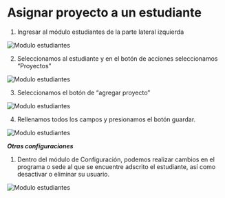 

# Asignar proyecto a un estudiante

1. Ingresar al módulo estudiantes de la parte lateral izquierda

![Modulo estudiantes]([/docs/resources/ESTUDIANTE_1.jpg](https://github.com/arodu/coseca-ais/blob/feature/docs/docs/resources/ESTUDIANTE_1.JPG))

2. Seleccionamos al estudiante y en el botón de acciones seleccionamos “Proyectos”

![Modulo estudiantes]([/docs/resources/ESTUDIANTE_2.jpg](https://github.com/arodu/coseca-ais/blob/feature/docs/docs/resources/ESTUDIANTE_2.JPG))

3. Seleccionamos el botón de “agregar proyecto”

![Modulo estudiantes]([/docs/resources/ESTUDIANTE_3.jpg](https://github.com/arodu/coseca-ais/blob/feature/docs/docs/resources/ESTUDIANTE_3.JPG))

4. Rellenamos todos los campos y presionamos el botón guardar.

![Modulo estudiantes]([/docs/resources/ESTUDIANTE_4.jpg](https://github.com/arodu/coseca-ais/blob/feature/docs/docs/resources/ESTUDIANTE_4.JPG))


___Otras configuraciones___

1. Dentro del módulo de Configuración, podemos realizar cambios en el programa o sede al que se encuentre adscrito el estudiante, así como desactivar o eliminar su usuario. 

![Modulo estudiantes]([/docs/resources/ESTUDIANTE_5.jpg](https://github.com/arodu/coseca-ais/blob/feature/docs/docs/resources/ESTUDIANTE_5.JPG)https://github.com/arodu/coseca-ais/blob/feature/docs/docs/resources/ESTUDIANTE_5.JPG)

